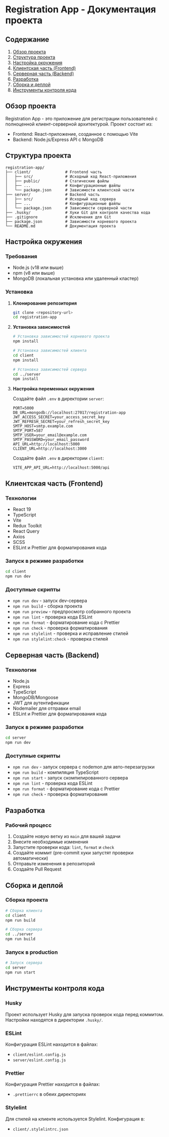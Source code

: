 # Registration App - Документация проекта

## Содержание
1. [Обзор проекта](#обзор-проекта)
2. [Структура проекта](#структура-проекта)
3. [Настройка окружения](#настройка-окружения)
4. [Клиентская часть (Frontend)](#клиентская-часть-frontend)
5. [Серверная часть (Backend)](#серверная-часть-backend)
6. [Разработка](#разработка)
7. [Сборка и деплой](#сборка-и-деплой)
8. [Инструменты контроля кода](#инструменты-контроля-кода)

## Обзор проекта

Registration App - это приложение для регистрации пользователей с полноценной клиент-серверной архитектурой. Проект состоит из:
- Frontend: React-приложение, созданное с помощью Vite
- Backend: Node.js/Express API с MongoDB

## Структура проекта

```
registration-app/
├── client/               # Frontend часть
│   ├── src/              # Исходный код React-приложения
│   ├── public/           # Статические файлы
│   ├── ...               # Конфигурационные файлы
│   └── package.json      # Зависимости клиентской части
├── server/               # Backend часть
│   ├── src/              # Исходный код сервера
│   ├── ...               # Конфигурационные файлы
│   └── package.json      # Зависимости серверной части
├── .husky/               # Хуки Git для контроля качества кода
├── .gitignore            # Исключения для Git
├── package.json          # Зависимости корневого проекта
└── README.md             # Документация проекта
```

## Настройка окружения

### Требования
- Node.js (v18 или выше)
- npm (v8 или выше)
- MongoDB (локальная установка или удаленный кластер)

### Установка

1. **Клонирование репозитория**
   ```bash
   git clone <repository-url>
   cd registration-app
   ```

2. **Установка зависимостей**
   ```bash
   # Установка зависимостей корневого проекта
   npm install
   
   # Установка зависимостей клиента
   cd client
   npm install
   
   # Установка зависимостей сервера
   cd ../server
   npm install
   ```

3. **Настройка переменных окружения**

   Создайте файл `.env` в директории `server`:
   ```
   PORT=5000
   DB_URL=mongodb://localhost:27017/registration-app
   JWT_ACCESS_SECRET=your_access_secret_key
   JWT_REFRESH_SECRET=your_refresh_secret_key
   SMTP_HOST=smtp.example.com
   SMTP_PORT=587
   SMTP_USER=your_email@example.com
   SMTP_PASSWORD=your_email_password
   API_URL=http://localhost:5000
   CLIENT_URL=http://localhost:3000
   ```

   Создайте файл `.env` в директории `client`:
   ```
   VITE_APP_API_URL=http://localhost:5000/api
   ```

## Клиентская часть (Frontend)

### Технологии
- React 19
- TypeScript
- Vite
- Redux Toolkit
- React Query
- Axios
- SCSS
- ESLint и Prettier для форматирования кода

### Запуск в режиме разработки
```bash
cd client
npm run dev
```

### Доступные скрипты
- `npm run dev` - запуск dev-сервера
- `npm run build` - сборка проекта
- `npm run preview` - предпросмотр собранного проекта
- `npm run lint` - проверка кода ESLint
- `npm run format` - форматирование кода с Prettier
- `npm run check` - проверка форматирования
- `npm run stylelint` - проверка и исправление стилей
- `npm run stylelint:check` - проверка стилей

## Серверная часть (Backend)

### Технологии
- Node.js
- Express
- TypeScript
- MongoDB/Mongoose
- JWT для аутентификации
- Nodemailer для отправки email
- ESLint и Prettier для форматирования кода

### Запуск в режиме разработки
```bash
cd server
npm run dev
```

### Доступные скрипты
- `npm run dev` - запуск сервера с nodemon для авто-перезагрузки
- `npm run build` - компиляция TypeScript
- `npm run start` - запуск скомпилированного сервера
- `npm run lint` - проверка кода ESLint
- `npm run format` - форматирование кода с Prettier
- `npm run check` - проверка форматирования

## Разработка

### Рабочий процесс
1. Создайте новую ветку из `main` для вашей задачи
2. Внесите необходимые изменения
3. Запустите проверки кода: `lint`, `format` и `check`
4. Создайте коммит (pre-commit хуки запустят проверки автоматически)
5. Отправьте изменения в репозиторий
6. Создайте Pull Request

## Сборка и деплой

### Сборка проекта
```bash
# Сборка клиента
cd client
npm run build

# Сборка сервера
cd ../server
npm run build
```

### Запуск в production
```bash
# Запуск сервера
cd server
npm run start
```

## Инструменты контроля кода

### Husky
Проект использует Husky для запуска проверок кода перед коммитом. Настройки находятся в директории `.husky/`.

### ESLint
Конфигурация ESLint находится в файлах:
- `client/eslint.config.js`
- `server/eslint.config.js`

### Prettier
Конфигурация Prettier находится в файлах:
- `.prettierrc` в обеих директориях

### Stylelint
Для стилей на клиенте используется Stylelint. Конфигурация в:
- `client/.stylelintrc.json`